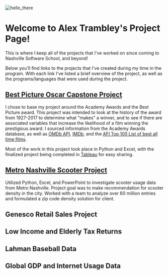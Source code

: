 ![hello_there](https://user-images.githubusercontent.com/52726255/70366689-c9ceff00-185e-11ea-807d-17c33df4c93f.jpg)

# Welcome to Alex Trambley's Project Page!

This is where I keep all of the projects that I've worked on since coming to Nashville Software School, and beyond!

Below you'll find links to the projects that I've created during my time in the program. With each link I've listed a brief overview of the project, as well as the programs/languages that were used during the project.


## [Best Picture Oscar Capstone Project](https://public.tableau.com/profile/alex.trambley#!/vizhome/alex_trambley_oscars_capstone/RuntimeWinners?publish=yes)

I chose to base my project around the Academy Awards and the Best Picture award. This project was intended to look at the history of the award from 1927-2017 to determine what "makes" a winner, and to see if there are associated variables that increase the likelihood of a film winning the prestigious award. I sourced information from the Academy Awards database, as well as [OMDb API](http://www.omdbapi.com/), [IMDb](https://www.imdb.com/), and the [AFI Top 100 List of best all time films](https://www.afi.com/afis-100-years-100-movies-10th-anniversary-edition/).

Most of the work in this project took place in Python and Excel, with the finalized project being completed in [Tableau](https://public.tableau.com/profile/alex.trambley#!/vizhome/alex_trambley_oscars_capstone/RuntimeWinners?publish=yes) for easy sharing.

## [Metro Nashville Scooter Project](https://github.com/alextrambley/metro-nash-scooter-analysis)

Utilized Python, Excel, and PowerPoint to investigate scooter usage data from Metro Nashville. Project goal was to make recommendation for scooter density in the city. Worked with a team to analyze over 60 million entries and formulated a zip code density solution for client.

## Genesco Retail Sales Project

## Low Income and Elderly Tax Returns

## Lahman Baseball Data

## Global GDP and Internet Usage Data
